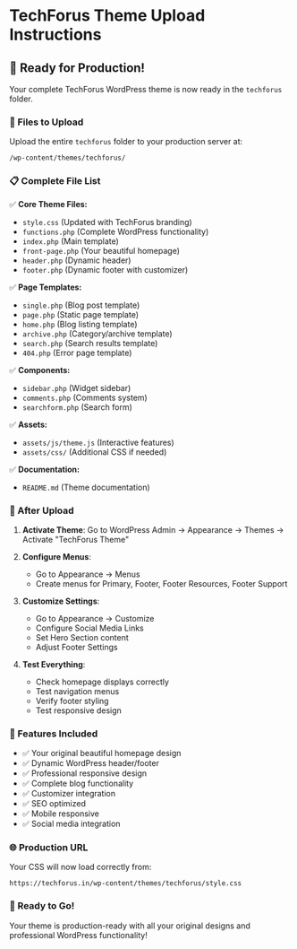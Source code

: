 # TechForus Theme Upload Instructions

## 🚀 Ready for Production!

Your complete TechForus WordPress theme is now ready in the `techforus` folder.

### 📁 Files to Upload

Upload the entire `techforus` folder to your production server at:
```
/wp-content/themes/techforus/
```

### 📋 Complete File List

✅ **Core Theme Files:**
- `style.css` (Updated with TechForus branding)
- `functions.php` (Complete WordPress functionality)
- `index.php` (Main template)
- `front-page.php` (Your beautiful homepage)
- `header.php` (Dynamic header)
- `footer.php` (Dynamic footer with customizer)

✅ **Page Templates:**
- `single.php` (Blog post template)
- `page.php` (Static page template)
- `home.php` (Blog listing template)
- `archive.php` (Category/archive template)
- `search.php` (Search results template)
- `404.php` (Error page template)

✅ **Components:**
- `sidebar.php` (Widget sidebar)
- `comments.php` (Comments system)
- `searchform.php` (Search form)

✅ **Assets:**
- `assets/js/theme.js` (Interactive features)
- `assets/css/` (Additional CSS if needed)

✅ **Documentation:**
- `README.md` (Theme documentation)

### 🔧 After Upload

1. **Activate Theme**: Go to WordPress Admin → Appearance → Themes → Activate "TechForus Theme"

2. **Configure Menus**: 
   - Go to Appearance → Menus
   - Create menus for Primary, Footer, Footer Resources, Footer Support

3. **Customize Settings**:
   - Go to Appearance → Customize
   - Configure Social Media Links
   - Set Hero Section content
   - Adjust Footer Settings

4. **Test Everything**:
   - Check homepage displays correctly
   - Test navigation menus
   - Verify footer styling
   - Test responsive design

### 🎨 Features Included

- ✅ Your original beautiful homepage design
- ✅ Dynamic WordPress header/footer
- ✅ Professional responsive design
- ✅ Complete blog functionality
- ✅ Customizer integration
- ✅ SEO optimized
- ✅ Mobile responsive
- ✅ Social media integration

### 🌐 Production URL

Your CSS will now load correctly from:
```
https://techforus.in/wp-content/themes/techforus/style.css
```

### 🎉 Ready to Go!

Your theme is production-ready with all your original designs and professional WordPress functionality!
